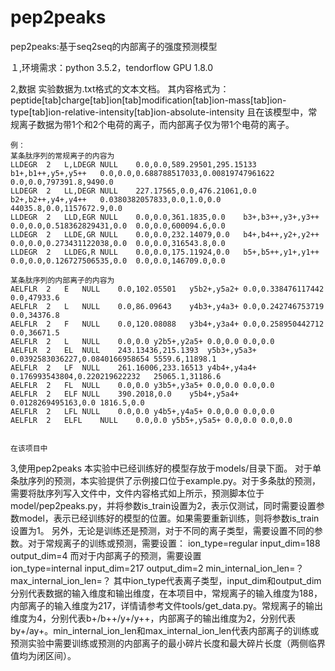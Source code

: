 # pep2peaks

pep2peaks:基于seq2seq的内部离子的强度预测模型

１,环境需求：python 3.5.2，tendorflow GPU 1.8.0

2,数据
	实验数据为.txt格式的文本文档。
	其内容格式为：
	peptide[tab]charge[tab]ion[tab]modification[tab]ion-mass[tab]ion-type[tab]ion-relative-intensity[tab]ion-absolute-intensity
	且在该模型中，常规离子数据为带1个和2个电荷的离子，而内部离子仅为带1个电荷的离子。
	
	例：
	某条肽序列的常规离子的内容为
	LLDEGR	2	L,LDEGR	NULL	0.0,0.0,589.29501,295.15133	b1+,b1++,y5+,y5++	0.0,0.0,0.688788517033,0.00819747961622	0.0,0.0,797391.8,9490.0
	LLDEGR	2	LL,DEGR	NULL	227.17565,0.0,476.21061,0.0	b2+,b2++,y4+,y4++	0.0380382057833,0.0,1.0,0.0	44035.8,0.0,1157672.9,0.0
	LLDEGR	2	LLD,EGR	NULL	0.0,0.0,361.1835,0.0	b3+,b3++,y3+,y3++	0.0,0.0,0.518362829431,0.0	0.0,0.0,600094.6,0.0
	LLDEGR	2	LLDE,GR	NULL	0.0,0.0,232.14079,0.0	b4+,b4++,y2+,y2++	0.0,0.0,0.273431122038,0.0	0.0,0.0,316543.8,0.0
	LLDEGR	2	LLDEG,R	NULL	0.0,0.0,175.11924,0.0	b5+,b5++,y1+,y1++	0.0,0.0,0.126727506535,0.0	0.0,0.0,146709.0,0.0
	
	某条肽序列的内部离子的内容为
	AELFLR	2	E	NULL	0.0,102.05501	y5b2+,y5a2+	0.0,0.338476117442	0.0,47933.6
	AELFLR	2	L	NULL	0.0,86.09643	y4b3+,y4a3+	0.0,0.242746753719	0.0,34376.8
	AELFLR	2	F	NULL	0.0,120.08088	y3b4+,y3a4+	0.0,0.258950442712	0.0,36671.5
	AELFLR	2	L	NULL	0.0,0.0	y2b5+,y2a5+	0.0,0.0	0.0,0.0
	AELFLR	2	EL	NULL	243.13436,215.1393	y5b3+,y5a3+	0.0392583036227,0.0840166958654	5559.6,11898.1
	AELFLR	2	LF	NULL	261.16006,233.16513	y4b4+,y4a4+	0.176993543804,0.220219622232	25065.1,31186.6
	AELFLR	2	FL	NULL	0.0,0.0	y3b5+,y3a5+	0.0,0.0	0.0,0.0	
	AELFLR	2	ELF	NULL	390.2018,0.0	y5b4+,y5a4+	0.0128269495163,0.0	1816.5,0.0	
	AELFLR	2	LFL	NULL	0.0,0.0	y4b5+,y4a5+	0.0,0.0	0.0,0.0	
	AELFLR	2	ELFL	NULL	0.0,0.0	y5b5+,y5a5+	0.0,0.0	0.0,0.0
	
	
	在该项目中
3,使用pep2peaks
	本实验中已经训练好的模型存放于models/目录下面。
	对于单条肽序列的预测，本实验提供了示例接口位于example.py。对于多条肽的预测，需要将肽序列写入文件中，文件内容格式如上所示，预测脚本位于model/pep2peaks.py，并将参数is_train设置为2，表示仅测试，同时需要设置参数model，表示已经训练好的模型的位置。如果需要重新训练，则将参数is_train设置为1。
	另外，无论是训练还是预测，对于不同的离子类型，需要设置不同的参数。对于常规离子的训练或预测，需要设置：
		ion_type=regular
		input_dim=188
		output_dim=4
	而对于内部离子的预测，需要设置		
		ion_type=internal
		input_dim=217
		output_dim=2
		min_internal_ion_len=？
		max_internal_ion_len=？
	其中ion_type代表离子类型，input_dim和output_dim分别代表数据的输入维度和输出维度，在本项目中，常规离子的输入维度为188，内部离子的输入维度为217，详情请参考文件tools/get_data.py。常规离子的输出维度为4，分别代表b+/b++/y+/y++，内部离子的输出维度为2，分别代表by+/ay+。min_internal_ion_len和max_internal_ion_len代表内部离子的训练或预测实验中需要训练或预测的内部离子的最小碎片长度和最大碎片长度（两侧临界值均为闭区间）。
	
	
	
